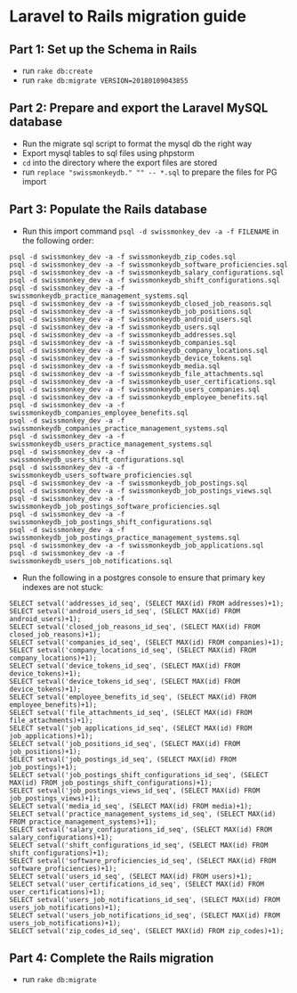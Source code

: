 # Laravel to Rails migration guide

## Part 1: Set up the Schema in Rails

- run `rake db:create`
- run  `rake db:migrate VERSION=20180109043855`

## Part 2: Prepare and export the Laravel MySQL database
- Run the migrate sql script to format the mysql db the right way
- Export mysql tables to sql files using phpstorm
- `cd` into the directory where the export files are stored
- run `replace "swissmonkeydb." "" -- *.sql` to prepare the files for PG import

## Part 3: Populate the Rails database

- Run this import command `psql -d swissmonkey_dev -a -f FILENAME` in the following order:

```
psql -d swissmonkey_dev -a -f swissmonkeydb_zip_codes.sql
psql -d swissmonkey_dev -a -f swissmonkeydb_software_proficiencies.sql
psql -d swissmonkey_dev -a -f swissmonkeydb_salary_configurations.sql
psql -d swissmonkey_dev -a -f swissmonkeydb_shift_configurations.sql
psql -d swissmonkey_dev -a -f swissmonkeydb_practice_management_systems.sql
psql -d swissmonkey_dev -a -f swissmonkeydb_closed_job_reasons.sql
psql -d swissmonkey_dev -a -f swissmonkeydb_job_positions.sql
psql -d swissmonkey_dev -a -f swissmonkeydb_android_users.sql
psql -d swissmonkey_dev -a -f swissmonkeydb_users.sql
psql -d swissmonkey_dev -a -f swissmonkeydb_addresses.sql
psql -d swissmonkey_dev -a -f swissmonkeydb_companies.sql
psql -d swissmonkey_dev -a -f swissmonkeydb_company_locations.sql
psql -d swissmonkey_dev -a -f swissmonkeydb_device_tokens.sql
psql -d swissmonkey_dev -a -f swissmonkeydb_media.sql
psql -d swissmonkey_dev -a -f swissmonkeydb_file_attachments.sql
psql -d swissmonkey_dev -a -f swissmonkeydb_user_certifications.sql
psql -d swissmonkey_dev -a -f swissmonkeydb_users_companies.sql
psql -d swissmonkey_dev -a -f swissmonkeydb_employee_benefits.sql
psql -d swissmonkey_dev -a -f swissmonkeydb_companies_employee_benefits.sql
psql -d swissmonkey_dev -a -f swissmonkeydb_companies_practice_management_systems.sql
psql -d swissmonkey_dev -a -f swissmonkeydb_users_practice_management_systems.sql
psql -d swissmonkey_dev -a -f swissmonkeydb_users_shift_configurations.sql
psql -d swissmonkey_dev -a -f swissmonkeydb_users_software_proficiencies.sql
psql -d swissmonkey_dev -a -f swissmonkeydb_job_postings.sql
psql -d swissmonkey_dev -a -f swissmonkeydb_job_postings_views.sql
psql -d swissmonkey_dev -a -f swissmonkeydb_job_postings_software_proficiencies.sql
psql -d swissmonkey_dev -a -f swissmonkeydb_job_postings_shift_configurations.sql
psql -d swissmonkey_dev -a -f swissmonkeydb_job_postings_practice_management_systems.sql
psql -d swissmonkey_dev -a -f swissmonkeydb_job_applications.sql
psql -d swissmonkey_dev -a -f swissmonkeydb_users_job_notifications.sql
```

- Run the following in a postgres console to ensure that primary key indexes are not stuck:

```
SELECT setval('addresses_id_seq', (SELECT MAX(id) FROM addresses)+1);
SELECT setval('android_users_id_seq', (SELECT MAX(id) FROM android_users)+1);
SELECT setval('closed_job_reasons_id_seq', (SELECT MAX(id) FROM closed_job_reasons)+1);
SELECT setval('companies_id_seq', (SELECT MAX(id) FROM companies)+1);
SELECT setval('company_locations_id_seq', (SELECT MAX(id) FROM company_locations)+1);
SELECT setval('device_tokens_id_seq', (SELECT MAX(id) FROM device_tokens)+1);
SELECT setval('device_tokens_id_seq', (SELECT MAX(id) FROM device_tokens)+1);
SELECT setval('employee_benefits_id_seq', (SELECT MAX(id) FROM employee_benefits)+1);
SELECT setval('file_attachments_id_seq', (SELECT MAX(id) FROM file_attachments)+1);
SELECT setval('job_applications_id_seq', (SELECT MAX(id) FROM job_applications)+1);
SELECT setval('job_positions_id_seq', (SELECT MAX(id) FROM job_positions)+1);
SELECT setval('job_postings_id_seq', (SELECT MAX(id) FROM job_postings)+1);
SELECT setval('job_postings_shift_configurations_id_seq', (SELECT MAX(id) FROM job_postings_shift_configurations)+1);
SELECT setval('job_postings_views_id_seq', (SELECT MAX(id) FROM job_postings_views)+1);
SELECT setval('media_id_seq', (SELECT MAX(id) FROM media)+1);
SELECT setval('practice_management_systems_id_seq', (SELECT MAX(id) FROM practice_management_systems)+1);
SELECT setval('salary_configurations_id_seq', (SELECT MAX(id) FROM salary_configurations)+1);
SELECT setval('shift_configurations_id_seq', (SELECT MAX(id) FROM shift_configurations)+1);
SELECT setval('software_proficiencies_id_seq', (SELECT MAX(id) FROM software_proficiencies)+1);
SELECT setval('users_id_seq', (SELECT MAX(id) FROM users)+1);
SELECT setval('user_certifications_id_seq', (SELECT MAX(id) FROM user_certifications)+1);
SELECT setval('users_job_notifications_id_seq', (SELECT MAX(id) FROM users_job_notifications)+1);
SELECT setval('users_job_notifications_id_seq', (SELECT MAX(id) FROM users_job_notifications)+1);
SELECT setval('zip_codes_id_seq', (SELECT MAX(id) FROM zip_codes)+1);
```

## Part 4: Complete the Rails migration

- run `rake db:migrate`

